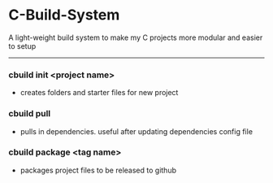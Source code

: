 # C-Build-System
A light-weight build system to make my C projects more modular and easier to setup

---

### cbuild init \<project name\>
 - creates folders and starter files for new project

### cbuild pull
 - pulls in dependencies. useful after updating dependencies config file

### cbuild package \<tag name\>
 - packages project files to be released to github
